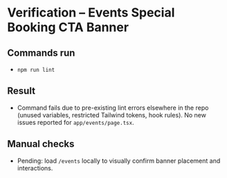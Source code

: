# Verification – Events Special Booking CTA Banner

## Commands run
- `npm run lint`

## Result
- Command fails due to pre-existing lint errors elsewhere in the repo (unused variables, restricted Tailwind tokens, hook rules). No new issues reported for `app/events/page.tsx`.

## Manual checks
- Pending: load `/events` locally to visually confirm banner placement and interactions.
